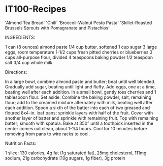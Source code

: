 # IT100-Recipes

'Almond Tea Bread'
'Chili'
'Broccoli-Walnut Pesto Pasta'
'Skillet-Roasted Brussels Sprouts with Pomagranate and Pistachios'

INGREDIENTS:

1 can (8 ounces) almond paste 
1/4 cup butter, softened 
1 cup sugar 
3 large eggs, room temperature 
1-1/2 cups fresh pitted cherries or blueberries 
3 cups all-purpose flour, divided 
4 teaspoons baking powder 
1/2 teaspoon salt 
3/4 cup whole milk

Directions:

In a large bowl, combine almond paste and butter; beat until well blended. Gradually add sugar, beating until light and fluffy. Add eggs, one at a time, beating well after each addition. In a small bowl, gently toss cherries and 1 tablespoon flour. Set aside.
Combine the baking powder, salt, remaining flour; add to the creamed mixture alternately with milk, beating well after each addition.
Spoon a sixth of the batter into each of two greased and floured 8x4-in. loaf pans; sprinkle layers with half of the fruit. Cover with another layer of batter and sprinkle with remaining fruit. Top with remaining batter; smooth with spatula.
Bake at 350° until a toothpick inserted in the center comes out clean, about 1-1/4 hours. Cool for 10 minutes before removing from pans to wire racks to cool.

Nutrition Facts:

1 slice: 130 calories, 4g fat (1g saturated fat), 25mg cholesterol, 111mg sodium, 21g carbohydrate (10g sugars, 1g fiber), 3g protein

